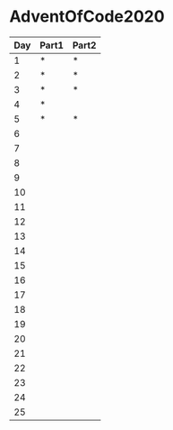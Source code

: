 # AdventOfCode2020
| Day | Part1 | Part2 |
|-----|-------|-------|
| 1   | *     | *     |
| 2   | *     | *     |
| 3   | *     | *     |
| 4   | *     |       |
| 5   | *     | *     |
| 6   |       |       |
| 7   |       |       |
| 8   |       |       |
| 9   |       |       |
| 10  |       |       |
| 11  |       |       |
| 12  |       |       |
| 13  |       |       |
| 14  |       |       |
| 15  |       |       |
| 16  |       |       |
| 17  |       |       |
| 18  |       |       |
| 19  |       |       |
| 20  |       |       |
| 21  |       |       |
| 22  |       |       |
| 23  |       |       |
| 24  |       |       |
| 25  |       |       |
